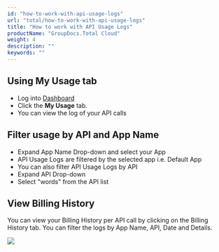 ```yaml
---
id: "how-to-work-with-api-usage-logs"
url: "total/how-to-work-with-api-usage-logs"
title: "How to work with API Usage Logs"
productName: "GroupDocs.Total Cloud"
weight: 4
description: ""
keywords: ""
---
```

## Using **My Usage** tab

* Log into [Dashboard](https://dashboard.aspose.cloud/#/)
* Click the **My Usage** tab.
* You can view the log of your API calls

## Filter usage by API and App Name

* Expand App Name Drop-down and select your App
* API Usage Logs are filtered by the selected app i.e. Default App
* You can also filter API Usage Logs by API
* Expand API Drop-down
* Select "words" from the API list

## View Billing History

You can view your Billing History per API call by clicking on the Billing History tab. You can filter the logs by App Name, API, Date and Details.

![](total/images/BillingHistory.png)

